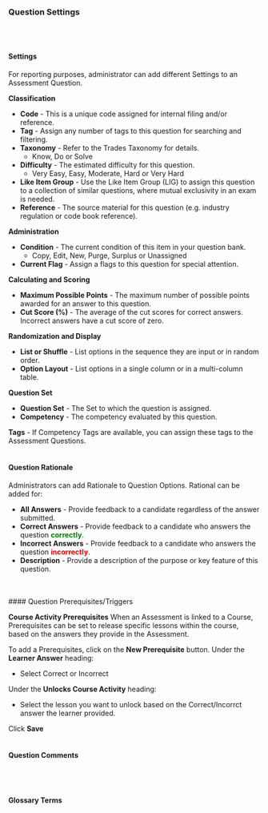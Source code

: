 ### Question Settings
<br>
<br>

#### <i class="far fa-sliders-h"></i> Settings

For reporting purposes, administrator can add different Settings to an Assessment Question.

**Classification**
* **Code** - This is a unique code assigned for internal filing and/or reference.
* **Tag** - Assign any number of tags to this question for searching and filtering.
* **Taxonomy** - Refer to the Trades Taxonomy for details.
	* Know, Do or Solve
* **Difficulty** - The estimated difficulty for this question.
	* Very Easy, Easy, Moderate, Hard or Very Hard
* **Like Item Group** - Use the Like Item Group (LIG) to assign this question to a collection of similar questions, where mutual exclusivity in an exam is needed.
* **Reference** - The source material for this question (e.g. industry regulation or code book reference).

**Administration**
* **Condition** - The current condition of this item in your question bank.
	* Copy, Edit, New, Purge, Surplus or Unassigned
* **Current Flag** - Assign a flags to this question for special attention.

**Calculating and Scoring**
* **Maximum Possible Points** - The maximum number of possible points awarded for an answer to this question.
* **Cut Score (%)** - The average of the cut scores for correct answers. Incorrect answers have a cut score of zero.

**Randomization and Display**
* **List or Shuffle** - List options in the sequence they are input or in random order.
* **Option Layout** - List options in a single column or in a multi-column table.

**Question Set**
* **Question Set** - The Set to which the question is assigned.
* **Competency** - The competency evaluated by this question.

**Tags** - If Competency Tags are available, you can assign these tags to the Assessment Questions.
<br>
<br>
#### <i class="far fa-books"></i> Question Rationale

Administrators can add Rationale to Question Options. Rational can be added for:
* **All Answers** - Provide feedback to a candidate regardless of the answer submitted.
* **Correct Answers** - Provide feedback to a candidate who answers the question <span style="color: green;">**correctly**</span>.
* **Incorrect Answers** - Provide feedback to a candidate who answers the question <span style="color: red;">**incorrectly**</span>.
* **Description** - Provide a description of the purpose or key feature of this question.
<br>
<br>
#### <i class="far fa-bolt"></i> Question Prerequisites/Triggers

**Course Activity Prerequisites**
When an Assessment is linked to a Course, Prerequisites can be set to release specific lessons within the course, based on the answers they provide in the Assessment.

To add a Prerequisites, click on the **New Prerequisite** button. Under the **Learner Answer** heading: 
* Select Correct or Incorrect

Under the **Unlocks Course Activity** heading:
* Select the lesson you want to unlock based on the Correct/Incorrct answer the learner provided.

Click **Save**
<br>
<br>

#### <i class="far fa-comments"></i> Question Comments
<br>
<br>

#### <i class="far fa-scroll"></i> Glossary Terms